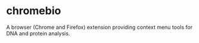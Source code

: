 # chromebio
A browser (Chrome and Firefox) extension providing context menu tools for DNA and protein analysis.
